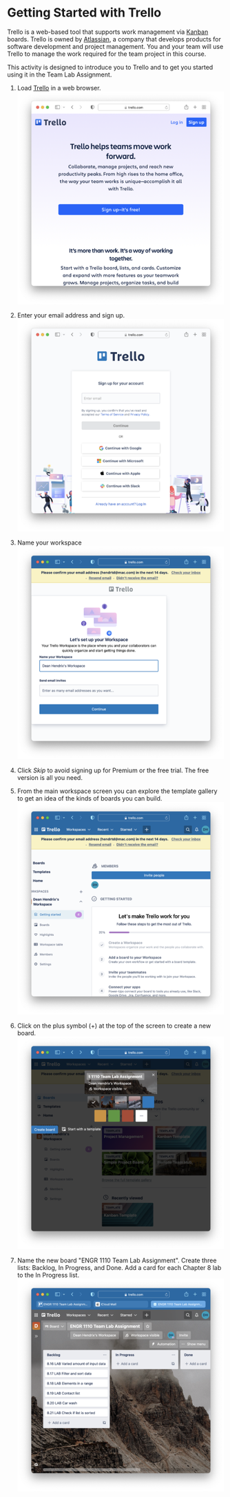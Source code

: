 # Getting Started with Trello

Trello is a web-based tool that supports work management via
[Kanban](https://en.wikipedia.org/wiki/Kanban_board) boards. Trello is owned by
[Atlassian](https://www.atlassian.com/), a company that develops products for
software development and project management. You and your team will use Trello
to manage the work required for the team project in this course.

This activity is designed to introduce you to Trello and to get you started
using it in the Team Lab Assignment.

1. Load [Trello](http://trello.com) in a web browser. ![](img/trello.png)

1. Enter your email address and sign up. ![](img/sign-up.png) 

1. Name your workspace ![workspace](img/workspace.png)

1. Click *Skip* to avoid signing up for Premium or the free trial. The free
   version is all you need.

1. From the main workspace screen you can explore the template gallery to get an
   idea of the kinds of boards you can build. ![](img/home.png)

1. Click on the plus symbol (+) at the top of the screen to create a new board.
   ![](img/create-board.png)

1. Name the new board "ENGR 1110 Team Lab Assignment". Create three lists:
   Backlog, In Progress, and Done. Add a card for each Chapter 8 lab to the In
   Progress list. ![assignment-board](img/assignment-board.png)

 

